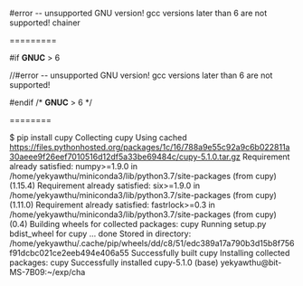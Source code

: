 #error -- unsupported GNU version! gcc versions later than 6 are not supported! chainer

=========

#if __GNUC__ > 6

//#error -- unsupported GNU version! gcc versions later than 6 are not supported!

#endif /* __GNUC__ > 6 */

========

$ pip install cupy
Collecting cupy
  Using cached https://files.pythonhosted.org/packages/1c/16/788a9e55c92a9c6b022811a30aeee9f26eef7010516d12df5a33be69484c/cupy-5.1.0.tar.gz
Requirement already satisfied: numpy>=1.9.0 in /home/yekyawthu/miniconda3/lib/python3.7/site-packages (from cupy) (1.15.4)
Requirement already satisfied: six>=1.9.0 in /home/yekyawthu/miniconda3/lib/python3.7/site-packages (from cupy) (1.11.0)
Requirement already satisfied: fastrlock>=0.3 in /home/yekyawthu/miniconda3/lib/python3.7/site-packages (from cupy) (0.4)
Building wheels for collected packages: cupy
  Running setup.py bdist_wheel for cupy ... done
  Stored in directory: /home/yekyawthu/.cache/pip/wheels/dd/c8/51/edc389a17a790b3d15b8f756f91dcbc021ce2eeb494e406a55
Successfully built cupy
Installing collected packages: cupy
Successfully installed cupy-5.1.0
(base) yekyawthu@bit-MS-7B09:~/exp/cha
